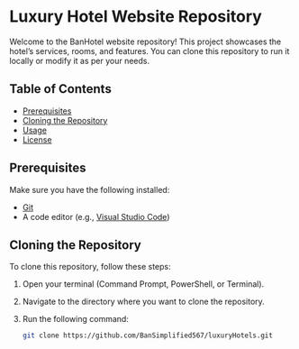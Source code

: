 # Luxury Hotel Website Repository

Welcome to the BanHotel website repository! This project showcases the hotel’s services, rooms, and features. You can clone this repository to run it locally or modify it as per your needs.

## Table of Contents

- [Prerequisites](#prerequisites)
- [Cloning the Repository](#cloning-the-repository)
- [Usage](#usage)
- [License](#license)

## Prerequisites

Make sure you have the following installed:

- [Git](https://git-scm.com/downloads)
- A code editor (e.g., [Visual Studio Code](https://code.visualstudio.com/))

## Cloning the Repository

To clone this repository, follow these steps:

1. Open your terminal (Command Prompt, PowerShell, or Terminal).
2. Navigate to the directory where you want to clone the repository.
3. Run the following command:

   ```bash
   git clone https://github.com/BanSimplified567/luxuryHotels.git
   ```
